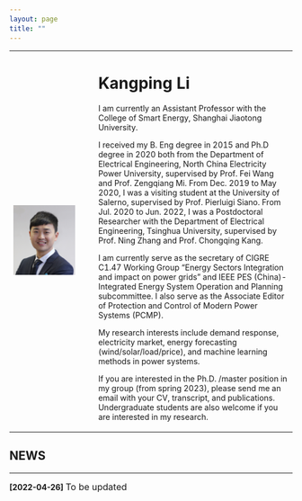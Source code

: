 ```yaml
---
layout: page
title: ""
---
```


<table border="0" style="overflow:hidden">
  <tr>
    <td width="30%">
      <img src="/zhengjianzhao.jpg" width="80%">   
    </td>
    <td width="70%">
      <h1>Kangping Li</h1>
      <p>I am currently an Assistant Professor with the College of Smart Energy, Shanghai Jiaotong University.</p>
<p>I received my B. Eng degree in 2015 and Ph.D degree in 2020 both from the Department of Electrical Engineering, North China Electricity Power University, supervised by Prof. Fei Wang and Prof. Zengqiang Mi. From Dec. 2019 to May 2020, I was a visiting student at the University of Salerno, supervised by Prof. Pierluigi Siano. From Jul. 2020 to Jun. 2022, I was a Postdoctoral Researcher with the Department of Electrical Engineering, Tsinghua University, supervised by Prof. Ning Zhang and Prof. Chongqing Kang. </p>
      <p> I am currently serve as the secretary of CIGRE C1.47 Working Group “Energy Sectors Integration and impact on power grids” and IEEE PES (China)-Integrated Energy System Operation and Planning subcommittee. I also serve as the Associate Editor of Protection and Control of Modern Power Systems (PCMP).
      <p>My research interests include demand response, electricity market, energy forecasting (wind/solar/load/price), and machine learning methods in power systems.</p>
<p>If you are interested in the Ph.D. /master position in my group (from spring 2023), please send me an email with your CV, transcript, and publications. Undergraduate students are also welcome if you are interested in my research. </p>

</table>
  

## NEWS
---
**\[2022\-04\-26\]** <font size=3>To be updated</font><br><br>

